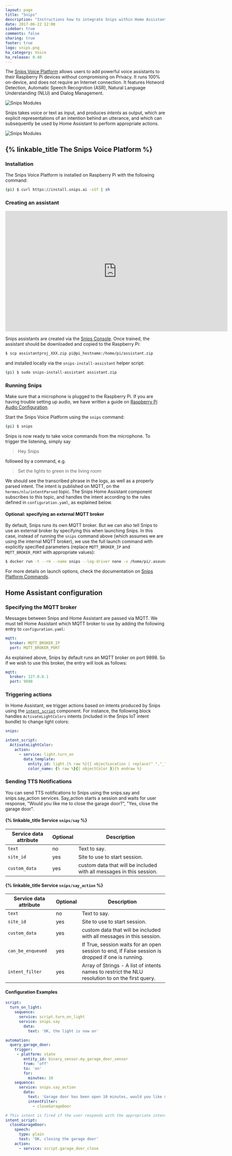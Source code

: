 ```yaml
---
layout: page
title: "Snips"
description: "Instructions how to integrate Snips within Home Assistant."
date: 2017-06-22 12:00
sidebar: true
comments: false
sharing: true
footer: true
logo: snips.png
ha_category: Voice
ha_release: 0.48
---
```


The [Snips Voice Platform](https://www.snips.ai) allows users to add powerful voice assistants to their Raspberry Pi devices without compromising on Privacy. It runs 100% on-device, and does not require an Internet connection. It features Hotword Detection, Automatic Speech Recognition (ASR), Natural Language Understanding (NLU) and Dialog Management.

![Snips Modules](/images/screenshots/snips_modules.png)

Snips takes voice or text as input, and produces *intents* as output, which are explicit representations of an intention behind an utterance, and which can subsequently be used by Home Assistant to perform appropriate actions.

![Snips Modules](/images/screenshots/snips_nlu.png)


## {% linkable_title The Snips Voice Platform %}

### Installation

The Snips Voice Platform is installed on Raspberry Pi with the following command:

```sh
(pi) $ curl https://install.snips.ai -sSf | sh
```

### Creating an assistant

<div class='videoWrapper'>
<iframe src="https://player.vimeo.com/video/223255884" width="700" height="380" frameborder="0" webkitallowfullscreen mozallowfullscreen allowfullscreen></iframe>
</div>

Snips assistants are created via the [Snips Console](https://console.snips.ai). Once trained, the assistant should be downloaded and copied to the Raspberry Pi:

```sh
$ scp assistantproj_XXX.zip pi@pi_hostname:/home/pi/assistant.zip
```

and installed locally via the `snips-install-assistant` helper script:

```sh
(pi) $ sudo snips-install-assistant assistant.zip
```

### Running Snips

Make sure that a microphone is plugged to the Raspberry Pi. If you are having trouble setting up audio, we have written a guide on [Raspberry Pi Audio Configuration](https://github.com/snipsco/snips-platform-documentation/wiki/1.-Setup-the-Snips-Voice-Platform-on-your-Raspberry-Pi#configuring-the-audio).

Start the Snips Voice Platform using the `snips` command:

```sh
(pi) $ snips
```

Snips is now ready to take voice commands from the microphone. To trigger the listening, simply say

> Hey Snips

followed by a command, e.g.

> Set the lights to green in the living room

We should see the transcribed phrase in the logs, as well as a properly parsed intent. The intent is published on MQTT, on the `hermes/nlu/intentParsed` topic. The Snips Home Assistant component subscribes to this topic, and handles the intent according to the rules defined in `configuration.yaml`, as explained below.

#### Optional: specifying an external MQTT broker

By default, Snips runs its own MQTT broker. But we can also tell Snips to use an external broker by specifying this when launching Snips. In this case, instead of running the `snips` command above (which assumes we are using the internal MQTT broker), we use the full launch command with explicitly specified parameters (replace `MQTT_BROKER_IP` and `MQTT_BROKER_PORT` with appropriate values):

```sh
$ docker run -t --rm --name snips --log-driver none -v /home/pi/.asoundrc:/root/.asoundrc -v /opt/snips/config:/opt/snips/config --privileged -v /dev/snd:/dev/snd snipsdocker/platform --mqtt MQTT_BROKER_IP:MQTT_BROKER_PORT
```

For more details on launch options, check the documentation on [Snips Platform Commands](https://github.com/snipsco/snips-platform-documentation/wiki/6.--Learn-more:-Platform-Commands#using-a-custom-mqtt-bus).

## Home Assistant configuration

### Specifying the MQTT broker

Messages between Snips and Home Assistant are passed via MQTT. We must tell Home Assistant which MQTT broker to use by adding the following entry to `configuration.yaml`:

```yaml
mqtt:
  broker: MQTT_BROKER_IP
  port: MQTT_BROKER_PORT
```

As explained above, Snips by default runs an MQTT broker on port 9898. So if we wish to use this broker, the entry will look as follows:

```yaml
mqtt:
  broker: 127.0.0.1
  port: 9898
```
### Triggering actions

In Home Assistant, we trigger actions based on intents produced by Snips using the [`intent_script`](/components/intent_script) component. For instance, the following block handles `ActivateLightColors` intents (included in the Snips IoT intent bundle) to change light colors:

```yaml
snips:

intent_script:
  ActivateLightColor:
    action:
      - service: light.turn_on
        data_template:
          entity_id: light.{% raw %}{{ objectLocation | replace(" ","_") }}{% endraw %}
          color_name: {% raw %}{{ objectColor }}{% endraw %}
```
### Sending TTS Notifications

You can send TTS notifications to Snips using the snips.say and snips.say_action services. Say_action starts a session and waits for user response, "Would you like me to close the garage door?", "Yes, close the garage door".

#### {% linkable_title Service `snips/say` %}

| Service data attribute | Optional | Description                                            |
|------------------------|----------|--------------------------------------------------------|
| `text`                 |       no | Text to say.                                           |
| `site_id`              |      yes | Site to use to start session.                          |
| `custom_data`          |      yes | custom data that will be included with all messages in this session. |

#### {% linkable_title Service `snips/say_action` %}

| Service data attribute | Optional | Description                                            |
|------------------------|----------|--------------------------------------------------------|
| `text`                 |       no | Text to say.                                           |
| `site_id`              |      yes | Site to use to start session.                          |
| `custom_data`          |      yes | custom data that will be included with all messages in this session. |
| `can_be_enqueued`      |      yes | If True, session waits for an open session to end, if False session is dropped if one is running. |
| `intent_filter`        |      yes | Array of Strings - A list of intents names to restrict the NLU resolution to on the first query. |

#### Configuration Examples
```yaml
script:
  turn_on_light:
    sequence:
      service: script.turn_on_light
      service: snips.say
        data:
          text: 'OK, the light is now on'

automation:
  query_garage_door:
    trigger:
     - platform: state
        entity_id: binary_sensor.my_garage_door_sensor
        from: 'off'
        to: 'on'
        for:
          minutes: 10
    sequence:
      service: snips.say_action
        data:
          text: 'Garage door has been open 10 minutes, would you like me to close it?'
          intentFilter:
            - closeGarageDoor

# This intent is fired if the user responds with the appropriate intent after the above notification
intent_script:
  closeGarageDoor:
    speech:
      type: plain
      text: 'OK, closing the garage door'
    action:
      - service: script.garage_door_close
```
